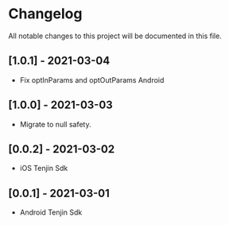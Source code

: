 # Changelog
All notable changes to this project will be documented in this file.


## [1.0.1] - 2021-03-04

* Fix optInParams and optOutParams Android

## [1.0.0] - 2021-03-03

* Migrate to null safety.

## [0.0.2] - 2021-03-02

* iOS Tenjin Sdk

## [0.0.1] - 2021-03-01

* Android Tenjin Sdk